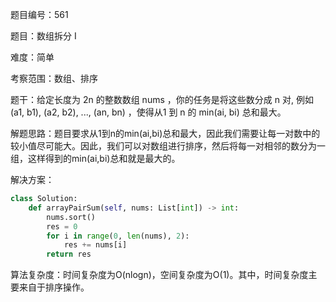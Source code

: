题目编号：561

题目：数组拆分 I

难度：简单

考察范围：数组、排序

题干：给定长度为 2n 的整数数组 nums ，你的任务是将这些数分成 n 对, 例如 (a1, b1), (a2, b2), ..., (an, bn) ，使得从1 到 n 的 min(ai, bi) 总和最大。

解题思路：题目要求从1到n的min(ai,bi)总和最大，因此我们需要让每一对数中的较小值尽可能大。因此，我们可以对数组进行排序，然后将每一对相邻的数分为一组，这样得到的min(ai,bi)总和就是最大的。

解决方案：

```python
class Solution:
    def arrayPairSum(self, nums: List[int]) -> int:
        nums.sort()
        res = 0
        for i in range(0, len(nums), 2):
            res += nums[i]
        return res
```

算法复杂度：时间复杂度为O(nlogn)，空间复杂度为O(1)。其中，时间复杂度主要来自于排序操作。